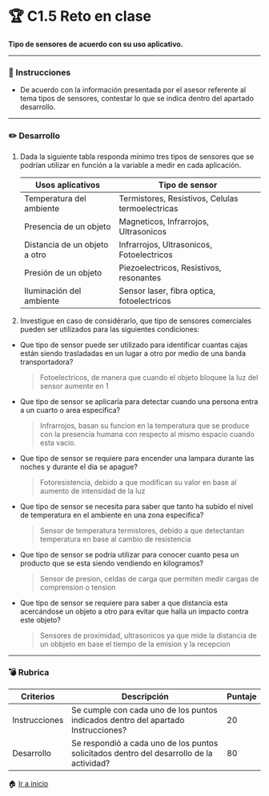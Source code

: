 # :trophy: C1.5 Reto en clase #

**Tipo de sensores de acuerdo con su uso aplicativo.**
___
### :blue_book: Instrucciones

- De acuerdo con la información presentada por el asesor referente al tema tipos de sensores, contestar lo que se indica dentro del apartado desarrollo.

___

### :pencil2: Desarrollo


1. Dada la siguiente tabla responda mínimo tres tipos de sensores que se podrían utilizar en función a la variable a medir en cada aplicación.
   
    | Usos aplicativos              | Tipo de sensor                                  |
    | ----------------------------- | ----------------------------------------------- |
    | Temperatura del ambiente      | Termistores, Resistivos, Celulas termoelectricas |
    | Presencia de un objeto        | Magneticos, Infrarrojos, Ultrasonicos           |
    | Distancia de un objeto a otro | Infrarrojos, Ultrasonicos, Fotoelectricos       |
    | Presión de un objeto          | Piezoelectricos, Resistivos, resonantes         |
    | Iluminación del ambiente      | Sensor laser, fibra optica, fotoelectricos      |

2. Investigue en caso de considérarlo, que tipo de sensores comerciales pueden ser utilizados para las siguientes condiciones:

- Que tipo de sensor puede ser utilizado para identificar cuantas cajas están siendo trasladadas en un lugar a otro por medio de una banda transportadora?
  > Fotoelectricos, de manera que cuando el objeto bloquee la luz del sensor aumente en 1
- Que tipo de sensor se aplicaría para detectar cuando una persona entra a un cuarto o area especifica?
  > Infrarrojos, basan su funcion en la temperatura que se produce con la presencia humana con respecto al mismo espacio cuando esta vacio.
- Que tipo de sensor se requiere para encender una lampara durante las noches y durante el dia se apague?
  > Fotoresistencia, debido a que modifican su valor en base al aumento de intensidad de la luz
- Que tipo de sensor se necesita para saber que tanto ha subido el nivel de temperatura en el ambiente en una zona especifica?
  > Sensor de temperatura termistores, debido a que detectantan temperatura en base al cambio de resistencia
- Que tipo de sensor se podría utilizar para conocer cuanto pesa un producto que se esta siendo vendiendo en kilogramos?
  > Sensor de presion, celdas de carga que permiten medir cargas de comprension o tension
- Que tipo de sensor se requiere para saber a que distancia esta acercándose un objeto a otro para evitar que halla un impacto contra este objeto? 
  > Sensores de proximidad, ultrasonicos ya que mide la distancia de un obbjeto en base el tiempo de la emision y la recepcion 

<hr>

### :bomb: Rubrica

| Criterios     | Descripción                                                                              | Puntaje |
| ------------- | ---------------------------------------------------------------------------------------- | ------- |
| Instrucciones | Se cumple con cada uno de los puntos indicados dentro del apartado Instrucciones?        | 20      |
| Desarrollo    | Se respondió a cada uno de los puntos solicitados dentro del desarrollo de la actividad? | 80      |


:house: [Ir a inicio](https://github.com/CarlosNavaR/SistemasProgramables)
